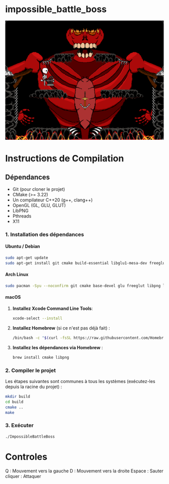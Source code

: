 
# impossible_battle_boss

![screenshot](assets/screenshot.png)

# Instructions de Compilation



## Dépendances


*   Git (pour cloner le projet)
*   CMake (>= 3.22)
*   Un compilateur C++20 (g++, clang++)
*   OpenGL (GL, GLU, GLUT)
*   LibPNG
*   Pthreads
*   X11

### 1. Installation des dépendances

#### Ubuntu / Debian


```bash
sudo apt-get update
sudo apt-get install git cmake build-essential libglu1-mesa-dev freeglut3-dev mesa-common-dev libpng-dev libx11-dev
```

#### Arch Linux


```bash
sudo pacman -Syu --noconfirm git cmake base-devel glu freeglut libpng libx11
```

#### macOS

1.  **Installez Xcode Command Line Tools**:
    ```bash
    xcode-select --install
    ```

2.  **Installez Homebrew** (si ce n'est pas déjà fait) :
    ```bash
    /bin/bash -c "$(curl -fsSL https://raw.githubusercontent.com/Homebrew/install/HEAD/install.sh)"
    ```

3.  **Installez les dépendances via Homebrew** :
    ```bash
    brew install cmake libpng
    ```


### 2. Compiler le projet

Les étapes suivantes sont communes à tous les systèmes (exécutez-les depuis la racine du projet) :

```bash
mkdir build
cd build
cmake ..
make
```

### 3. Exécuter

```bash
./ImpossibleBattleBoss
```

# Controles

Q : Mouvement vers la gauche
D : Mouvement vers la droite
Espace : Sauter
cliquer : Attaquer